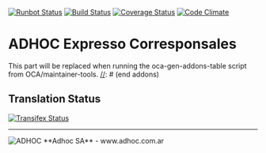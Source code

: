 [![Runbot Status](http://runbot.adhoc.com.ar/runbot/badge/flat/50/8.0.svg)](http://runbot.adhoc.com.ar/runbot/repo/github-com-ingadhoc-odoo-expresso-corresponsales-50)
[![Build Status](https://travis-ci.org/ingadhoc/expresso-corresponsales.svg?branch=8.0)](https://travis-ci.org/ingadhoc/expresso-corresponsales)
[![Coverage Status](https://coveralls.io/repos/ingadhoc/expresso-corresponsales/badge.png?branch=8.0)](https://coveralls.io/r/ingadhoc/expresso-corresponsales?branch=8.0)
[![Code Climate](https://codeclimate.com/github/ingadhoc/expresso-corresponsales/badges/gpa.svg)](https://codeclimate.com/github/ingadhoc/expresso-corresponsales)

# ADHOC Expresso Corresponsales

[//]: # (addons)
This part will be replaced when running the oca-gen-addons-table script from OCA/maintainer-tools.
[//]: # (end addons)

Translation Status
------------------
[![Transifex Status](https://www.transifex.com/projects/p/ingadhoc-odoo-expresso-corresponsales-8-0/chart/image_png)](https://www.transifex.com/projects/p/ingadhoc-odoo-expresso-corresponsales-8-0)

----

<img alt="ADHOC" src="http://fotos.subefotos.com/83fed853c1e15a8023b86b2b22d6145bo.png" />
**Adhoc SA** - www.adhoc.com.ar
